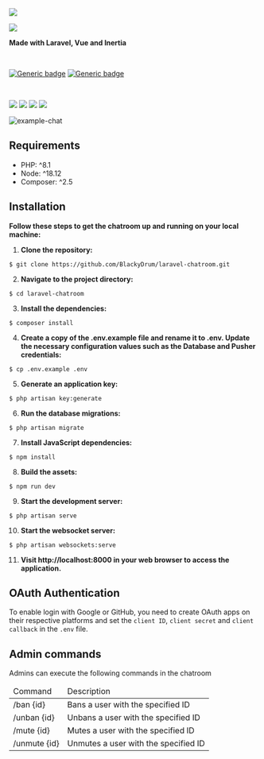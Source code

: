 <img align="left" src="https://github.com/BlackyDrum/laravel-chatroom/assets/111639941/ea09295d-bde2-4279-935a-aa920c410854" />

<br />

<img src="https://github.com/BlackyDrum/laravel-chatroom/assets/111639941/0d4d9da6-d0ab-47c8-8ee0-90ccbe40a0e7"><br />

**Made with Laravel, Vue and Inertia**

<br />

[![Generic badge](https://img.shields.io/badge/Status-In_Progress-orange.svg)](https://shields.io/) [![Generic badge](https://img.shields.io/badge/License-MIT-<COLOR>.svg)](https://shields.io/) 
 
<br />

<img src="https://img.shields.io/badge/Laravel-FF2D20?style=for-the-badge&logo=laravel&logoColor=white"> <img src="https://img.shields.io/badge/Vue.js-35495E?style=for-the-badge&logo=vuedotjs&logoColor=4FC08D"> <img src="https://img.shields.io/badge/Tailwind_CSS-38B2AC?style=for-the-badge&logo=tailwind-css&logoColor=white"> <img src="https://img.shields.io/badge/PostgreSQL-316192?style=for-the-badge&logo=postgresql&logoColor=white">

![example-chat](https://github.com/BlackyDrum/laravel-chatroom/assets/111639941/0a314005-1f12-4e52-ab2a-aa33818c62f9)



## Requirements
<ul>
    <li>PHP: ^8.1</li>
    <li>Node: ^18.12</li>
    <li>Composer: ^2.5</li>
</ul>

## Installation
**Follow these steps to get the chatroom up and running on your local machine:**
1. **Clone the repository:**
```
$ git clone https://github.com/BlackyDrum/laravel-chatroom.git
```
2. **Navigate to the project directory:**
```
$ cd laravel-chatroom
```
3. **Install the dependencies:**
```
$ composer install
```
4. **Create a copy of the .env.example file and rename it to .env. Update the necessary configuration values such as the Database and Pusher credentials:**
```
$ cp .env.example .env
```
5. **Generate an application key:**
```
$ php artisan key:generate
```
6. **Run the database migrations:**
```
$ php artisan migrate
```
7. **Install JavaScript dependencies:**
```
$ npm install
```
8. **Build the assets:**
```
$ npm run dev
```
9. **Start the development server:**
```
$ php artisan serve
```
10. **Start the websocket server:**
```
$ php artisan websockets:serve
```
11. **Visit http://localhost:8000 in your web browser to access the application.**

## OAuth Authentication
To enable login with Google or GitHub, you need to create OAuth apps on their respective platforms and set the ``client ID``, ``client secret`` and ``client callback`` in the ``.env`` file.


## Admin commands
Admins can execute the following commands in the chatroom
<table>
    <thead>
        <td>Command</td>
        <td>Description</td>
    </thead>
    <tr>
        <td>/ban {id}</td>
        <td>Bans a user with the specified ID</td>
    </tr>
    <tr>
        <td>/unban {id}</td>
        <td>Unbans a user with the specified ID</td>
    </tr>
    <tr>
        <td>/mute {id}</td>
        <td>Mutes a user with the specified ID</td>
    </tr>
    <tr>
        <td>/unmute {id}</td>
        <td>Unmutes a user with the specified ID</td>
    </tr>
</table>

